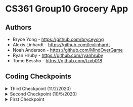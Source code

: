 # CS361 Group10 Grocery App

## Authors
* Bryce Yong - https://github.com/bryceyong
* Alexis Linhardt - https://github.com/lexlinhardt
* Noah Anderson - https://github.com/MindOverGame
* Ryan Hruby - https://github.com/ryanhruby
* Tomo Bessho - https://github.com/tzxb018

## Coding Checkpoints

<details><summary>Third Checkpoint (11/2/2020)</summary>
 
### Overview
We were able to get our UI's linked together in a cohesive flow. We are now working on getting the main functionalities of the program working and getting our database connected to an Azure database instead of a local one. 

### Tasks
* Bryce Yong
  - Worked on Login functionality
  - Figure out how starter code implemented login
* Alexis Linhardt
* Noah Anderson
  - Designed UserAccessor.c and UserEngine.c
  - Tweaked the models and accessors so they're compatible with the database
  - Implemented methods in the Accessors/Engines for accessing Items and Lists by foreign keys
* Ryan Hruby
  - Transferred database from local hosting to Azure hosting and updated connection strings
  - Added a quantity column to the Item table and updated test data and Item accessor unit tests to account for this
  - Updated and cleaned up MockedGListAccessor and GListEngine tests
* Tomo Bessho
  - Updated UI for the user menu page that shows all the grocery lists
  - Implemented POST, DELETE, and GET http methods for grocery lists
  - Started implementing PUT http method, but that still has some bugs
</p>
</details>

<details><summary>Second Checkpoint (10/5/2020)</summary>
 
### Overview
After getting our feet wet with the project, we started working on setting up the database, getting the UI written, and started implementing our main methods. We each worked on specific portions of the project. Our goal is to get the grocery list functionality running before the next release and have all the UI linked to each other in the flow they are designed to operate in. 

### Tasks
* Bryce Yong
  - Created the main menu UI using cshtml
  - Created the item list menu UI using cshtml
  - Created paths for in app navigation using RouterLink from Angular
* Alexis Linhardt
  - updated the navigation bar UI
  - created FAQ page
* Noah Anderson
  - Implemented GListAccessor
  - Designed GList object
  - Re-designed Interfaces for GListAccessor/GListEngine
* Ryan Hruby
  - Created the database using a DDL script
  - Created test data and query scripts to ensure the database is working correctly
  - Created a unit test class and mock accessor for testing the GListEngine
  - Implemented unit test methods for the SortLists() method in the GListEngine
* Tomo Bessho
  * Created the UI for the list view of the different grocery lists
  * Reorganized project architecture and files of the project
  * Implemented accessor and engine methods of the items class
  * Fixed up issues in all engine, controllers, and accessor methods
</p>
</details>

<details><summary>First Checkpoint </summary>
 
### Overview
We have started preliminary work on getting started with our project. We have met a few times to disucss what the overall structure and organization of the project will look like. After downloading the starter code, we all split off into our own branches and worked on our seperate tasks. We will be meeting more frequently in the future to discuss what tasks we need to do before the next checkpoint. 

### Tasks
* Bryce Yong
  * Implemented the Grocery List Model
  * Helped design the ER-Diagram for the project
* Alexis Linhardt
  * Implemented the User Engines and Accessor interfaces for future development
* Noah Anderson
  * Created the Item Models and the interfaces of the Grocery List. 
  * Designed the ER-Diagram for the project
* Ryan Hruby
  * Created the User Models
  * Helped design the ER-Diagram for the project
* Tomo Bessho
  * Started and set up the GitHub Repo with starter code
  * Started and managed the ZenHub with tasks for people to do
  * Git merged everyone's branches and resolved any conflicts when merging
</p>
</details>
